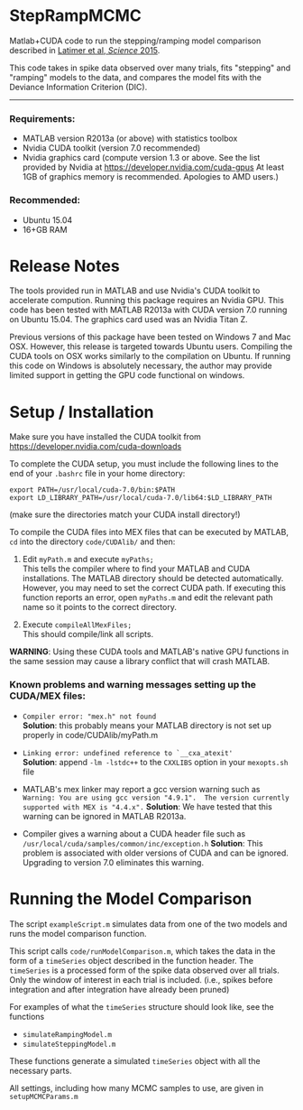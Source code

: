 StepRampMCMC
=========================


Matlab+CUDA code to run the stepping/ramping model comparison described in
[Latimer et al, *Science*  2015](http://pillowlab.princeton.edu/pubs/abs_Latimer15_Sci.html).

This code takes in spike data observed over many trials, fits "stepping"
and "ramping" models to the data, and compares the model fits with the Deviance
Information Criterion (DIC).

*********************

### Requirements: ###

- MATLAB version R2013a (or above) with statistics toolbox
- Nvidia CUDA toolkit (version 7.0 recommended)
- Nvidia graphics card (compute version 1.3 or above. See the list provided by Nvidia at https://developer.nvidia.com/cuda-gpus  At least 1GB of
graphics memory is recommended. Apologies to AMD users.)


### Recommended: ###

-    Ubuntu 15.04
-   16+GB RAM


Release Notes
===============

The tools provided run in MATLAB and use Nvidia's CUDA toolkit to accelerate
compution. Running this package requires an Nvidia GPU.
This code has been tested with MATLAB R2013a with CUDA version 7.0 running on
Ubuntu 15.04. The graphics card used was an Nvidia Titan Z.

Previous versions of this package have been tested on Windows 7 and Mac OSX.
However, this release is targeted towards Ubuntu users.
Compiling the CUDA tools on OSX works similarly to the compilation on Ubuntu.
If running this code on Windows is absolutely necessary, the author may provide
limited support in getting the GPU code functional on windows.

Setup / Installation
====

Make sure you have installed the CUDA toolkit from https://developer.nvidia.com/cuda-downloads

To complete the CUDA setup, you must include the following lines to the end of your
`.bashrc` file in your home directory:

    export PATH=/usr/local/cuda-7.0/bin:$PATH
    export LD_LIBRARY_PATH=/usr/local/cuda-7.0/lib64:$LD_LIBRARY_PATH

(make sure the directories match your CUDA install directory!)

To compile the CUDA files into MEX files that can be executed by
MATLAB, `cd` into the directory `code/CUDAlib/` and then:

1.   Edit `myPath.m` and execute `myPaths;`  
 This tells the compiler where to find your MATLAB and CUDA
 installations. The MATLAB directory should be detected automatically. However, you may need to set the correct CUDA path. 
 If executing this function reports an error, open `myPaths.m` and edit the
 relevant path name so it points to the correct directory.
 
2.   Execute `compileAllMexFiles;`  
   This should compile/link all scripts. 
    
**WARNING**: Using these CUDA tools and MATLAB's native GPU functions  in the same
         session may cause a library conflict that will crash MATLAB.

### Known problems and warning messages setting up the CUDA/MEX files:

-    `Compiler error: "mex.h" not found`  
     **Solution**: this probably means your MATLAB directory is not set up properly
              in code/CUDAlib/myPath.m
    
-    ``Linking error: undefined reference to `__cxa_atexit'``  
      **Solution**: append `-lm -lstdc++` to the `CXXLIBS` option in your `mexopts.sh` file

-    MATLAB's mex linker may report a gcc version warning such as 
     `Warning: You are using gcc version "4.9.1".  The version
     currently supported with MEX is "4.4.x".` 
     **Solution**: We have tested that this warning can be ignored in MATLAB R2013a.

-    Compiler gives a warning about a CUDA header file such as
     ``/usr/local/cuda/samples/common/inc/exception.h``
     **Solution**: This problem is associated with older versions of CUDA and can be ignored. Upgrading to version 7.0 eliminates this warning.

Running the Model Comparison
===================

The script `exampleScript.m` simulates data from one of the two models and runs
the model comparison function.

This script calls `code/runModelComparison.m`, which takes the data in the form of a `timeSeries` object described in
the function header. The `timeSeries` is a processed form of the spike data
observed over all trials. Only the window of interest in each trial is included.
(i.e., spikes before integration and after integration have already been pruned)

For examples of what the `timeSeries` structure should look like, see the 
functions

-    `simulateRampingModel.m`
-    `simulateSteppingModel.m`

These functions generate a simulated `timeSeries` object with all the necessary
parts.

All settings, including how many MCMC samples to use, are given in
    `setupMCMCParams.m`



